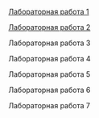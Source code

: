 [Лабораторная работа 1](https://olyafelicity.github.io/#labrab1)

[Лабораторная работа 2](https://olyafelicity.github.io/#)

Лабораторная работа 3

Лабораторная работа 4

Лабораторная работа 5

Лабораторная работа 6

Лабораторная работа 7
